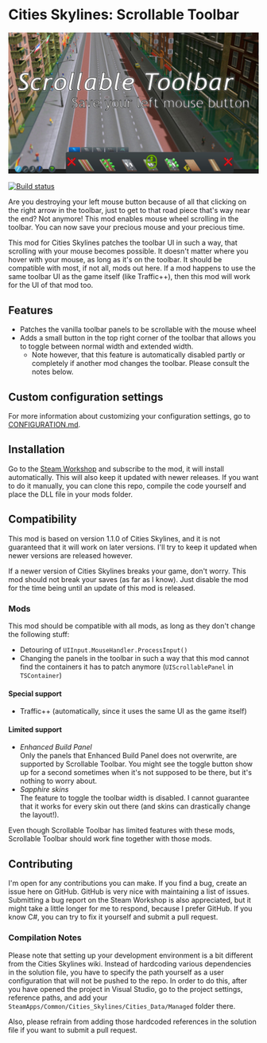 # Cities Skylines: Scrollable Toolbar
![Preview](PreviewImage.png)

[![Build status](https://ci.appveyor.com/api/projects/status/u7ied8k0aacca1um/branch/master?svg=true)](https://ci.appveyor.com/project/Archomeda/csl-scrollable-toolbar/branch/master)

Are you destroying your left mouse button because of all that clicking on the
right arrow in the toolbar, just to get to that road piece that's way near the
end? Not anymore! This mod enables mouse wheel scrolling in the toolbar. You can
now save your precious mouse and your precious time.

This mod for Cities Skylines patches the toolbar UI in such a way, that
scrolling with your mouse becomes possible. It doesn't matter where you hover
with your mouse, as long as it's on the toolbar. It should be compatible with
most, if not all, mods out here. If a mod happens to use the same toolbar UI as
the game itself (like Traffic++), then this mod will work for the UI of that
mod too.

## Features
- Patches the vanilla toolbar panels to be scrollable with the mouse wheel
- Adds a small button in the top right corner of the toolbar that allows you to
  toggle between normal width and extended width.
  - Note however, that this feature is automatically disabled partly or
    completely if another mod changes the toolbar. Please consult the notes
    below.

## Custom configuration settings
For more information about customizing your configuration settings, go to
[CONFIGURATION.md](CONFIGURATION.md).

## Installation
Go to the
[Steam Workshop](http://steamcommunity.com/sharedfiles/filedetails/?id=451700838)
and subscribe to the mod, it will install automatically. This will also keep it
updated with newer releases. If you want to do it manually, you can clone this
repo, compile the code yourself and place the DLL file in your mods folder.

## Compatibility
This mod is based on version 1.1.0 of Cities Skylines, and it is not guaranteed
that it will work on later versions. I'll try to keep it updated when newer
versions are released however.

If a newer version of Cities Skylines breaks your game, don't worry. This mod
should not break your saves (as far as I know). Just disable the mod for the
time being until an update of this mod is released.

### Mods
This mod should be compatible with all mods, as long as they don't change the
following stuff:
- Detouring of `UIInput.MouseHandler.ProcessInput()`
- Changing the panels in the toolbar in such a way that this mod cannot find
  the containers it has to patch anymore (`UIScrollablePanel` in `TSContainer`)

#### Special support
- Traffic++ (automatically, since it uses the same UI as the game itself)

#### Limited support
- *Enhanced Build Panel* <br>
  Only the panels that Enhanced Build Panel does not overwrite, are supported
  by Scrollable Toolbar.
  You might see the toggle button show up for a second sometimes when it's not
  supposed to be there, but it's nothing to worry about.
- *Sapphire skins* <br>
  The feature to toggle the toolbar width is disabled. I cannot guarantee that
  it works for every skin out there (and skins can drastically change the
  layout!).

Even though Scrollable Toolbar has limited features with these mods, Scrollable
Toolbar should work fine together with those mods.

## Contributing
I'm open for any contributions you can make. If you find a bug, create an issue
here on GitHub. GitHub is very nice with maintaining a list of issues.
Submitting a bug report on the Steam Workshop is also appreciated, but it might
take a little longer for me to respond, because I prefer GitHub. If you know C#,
you can try to fix it yourself and submit a pull request.

### Compilation Notes
Please note that setting up your development environment is a bit different from
the Cities Skylines wiki. Instead of hardcoding various dependencies in the
solution file, you have to specify the path yourself as a user configuration
that will not be pushed to the repo. In order to do this, after you have opened
the project in Visual Studio, go to the project settings, reference paths, and
add your `SteamApps/Common/Cities_Skylines/Cities_Data/Managed` folder there.

Also, please refrain from adding those hardcoded references in the solution
file if you want to submit a pull request.

